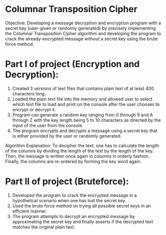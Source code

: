 # Columnar Transposition Cipher
Objective: Developing a message decryption and encryption program with a secret key (user-given or randomly generated) by precisely implementing the Columnar Transposition Cipher algorithm and developing the program to crack the already-encrypted message without a secret key using the brute force method.

# Part I of project (Encryption and Decryption):
1. Created 3 versions of text files that contains plain text of at least 400 characters long.
2. Loaded the plain text file into the memory and allowed user to select which text file to load and print on the console after the user chooses to encrypt or decrypt it.
3. Program can generate a random key ranging from 0 through 9 and A through Z with the key length being 5 to 10 characters as directed by the input of the user from the console.
4. The program encrypts and decrypts a message using a secret key that is either provided by the user or randomly generated.

Algorithm Explanation: To decipher the text, one has to calculate the length of the columns by dividing the length of the text by the length of the key. Then, the message is written once again in columns in orderly fashion. Finally, the columns are re-ordered by forming the key word again.

# Part II of project (Bruteforce):
1. Developed the program to crack the encrypted message in a hypothetical scenario when one has lost the secret key.
2. Used the brute force method on trying all possible secret keys in an efficient manner.
3. The program attempts to decrypt an encrypted message by approximating the secret key and finally asserts if the decrypted text matches the original plain text.
